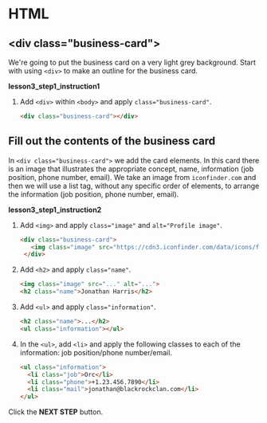 # HTML

## <div class="business-card"\>

We're going to put the business card on a very light grey background. Start with using `<div>` to make an outline for the business card.  

**lesson3_step1_instruction1**
1. Add `<div>` within `<body>` and apply `class="business-card"`.
    ```html
    <div class="business-card"></div>
    ```



## Fill out the contents of the business card
In `<div class="business-card">` we add the card elements. In this card there is an image that illustrates the appropriate concept, name, information (job position, phone number, email). We take an image from `iconfinder.com` and then we will use a list tag, without any specific order of elements, to arrange the information (job position, phone number, email).

**lesson3_step1_instruction2**
1. Add `<img>` and apply `class="image"` and `alt="Profile image"`.

    ```html
    <div class="business-card">
       <img class="image" src="https://cdn3.iconfinder.com/data/icons/fantasy-and-role-play-game-adventure-quest/512/Orc-512.png" alt="Profile image">
     </div> 
    ```
1. Add `<h2>` and apply `class="name"`.
    ```html
    <img class="image" src="..." alt="...">
    <h2 class="name">Jonathan Harris</h2>  
    ```
1. Add `<ul>` and apply `class="information"`. 
    ```html
    <h2 class="name">...</h2> 
    <ul class="information"></ul> 
    ```
1. In the `<ul>`, add `<li>` and apply the following classes to each of the information: job position/phone number/email. 
    ```html
    <ul class="information">
      <li class="job">Orc</li>
      <li class="phone">+1.23.456.7890</li>
      <li class="mail">jonathan@blackrockclan.com</li>
    </ul> 
    ```



Click the **NEXT STEP** button.


